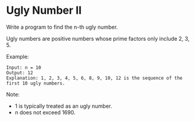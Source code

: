 # Ugly Number II

Write a program to find the n-th ugly number.

Ugly numbers are positive numbers whose prime factors only include 2, 3, 5.

Example:
```
Input: n = 10
Output: 12
Explanation: 1, 2, 3, 4, 5, 6, 8, 9, 10, 12 is the sequence of the first 10 ugly numbers.
```

Note:
- 1 is typically treated as an ugly number.
- n does not exceed 1690.
